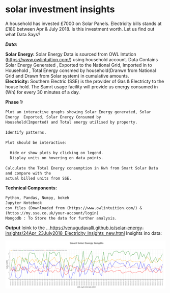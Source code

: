 # solar investment insights
A household has invested £7000 on Solar Panels. Electricity bills stands at £180 between Apr &amp; July 2018. Is this investment worth. Let us find out what Data Says?

***Data:*** 

  **Solar Energy:** Solar Energy Data is sourced from OWL Intution (https://www.owlintuition.com/) using household account.
        Data Contains Solar Energy Generated , Exported to the National Grid, Imported in to Household , 
        Total Energy consmed by   household(Dranwn from National Grid and Drawn from Solar system) in cumulative amounts.  
  **Electricity:** Southern Electric (SSE) is the provider of Gas & Electricty to the house hold. 
        The Samrt usage facility will provide us energy consumed in (Wh) for every 30 minutes of a day.
 
**Phase 1:**

    Plot an interactive graphs showing Solar Energy generated, Solar Energy  Exported, Solar Energy Consumed by 
    Household(Imported) and Total energy utilised by property. 
    
    Identify patterns.
    
    Plot should be interactive: 
    
      Hide or show plots by clicking on legend.
      Display units on hovering on data points.
      
    Calculate the Total Energy consumption in Kwh from Smart Solar Data and compare with the 
    actual billed units from SSE.
    
**Technical Components:**

    Python, Pandas, Numpy, bokeh
    Jupyter Notebook
    csv files (Downloaded from (https://www.owlintuition.com/) & (https://my.sse.co.uk/your-account/login)
    Mongodb : To Store the data for further analysis.
 **Output**
 loink to the ...https://venugudavalli.github.io/solar-energy-insights/24Apr_23July2018_Electricity_Insights_new.html
 Insights ino data:
 
 ![alt text](24Apr-23July2018_smart_Solar_insights.png)
    
        
  
